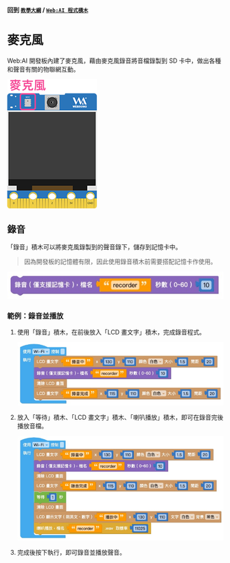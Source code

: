 #### 回到 [`教學大綱`](https://md.kingkit.codes/s/siSKyknlU) / [`Web:AI 程式積木`](https://md.kingkit.codes/s/X4vMmbtp_)

# 麥克風

Web:AI 開發板內建了麥克風，藉由麥克風錄音將音檔錄製到 SD 卡中，做出各種和聲音有關的物聯網互動。

![](../../assets/images/upload_94de51447f2033b2800a8c4fb3b8077c.png)

## 錄音

「錄音」積木可以將麥克風錄製到的聲音錄下，儲存到記憶卡中。

> 因為開發板的記憶體有限，因此使用錄音積木前需要搭配記憶卡作使用。

![](../../assets/images/upload_2f079962f761ffd4ad00b39770201da9.jpg)

### 範例：錄音並播放

1. 使用「錄音」積木，在前後放入「LCD 畫文字」積木，完成錄音程式。

    ![](../../assets/images/upload_52cba37624dc005f27ceced42242a169.jpg)

2. 放入「等待」積木、「LCD 畫文字」積木、「喇叭播放」積木，即可在錄音完後播放音檔。

    ![](../../assets/images/upload_76c6b2ec27ef2c32bd0739e3b1b3614a.jpg)

3. 完成後按下執行，即可錄音並播放聲音。


